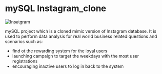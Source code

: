 # mySQL Instagram_clone

![Insatgram](https://pbs.twimg.com/profile_images/1526231349354303489/3Bg-2ZsT_400x400.jpg)

mySQL project which is a cloned mimic version of Instagram database. It is used to perform data analysis for real world business related questions and scenarios such as:
* find ot the rewarding system for the loyal users
* launching campaign to target the weekdays with the most user registrations
* encouraging inactive users to log in back to the system

